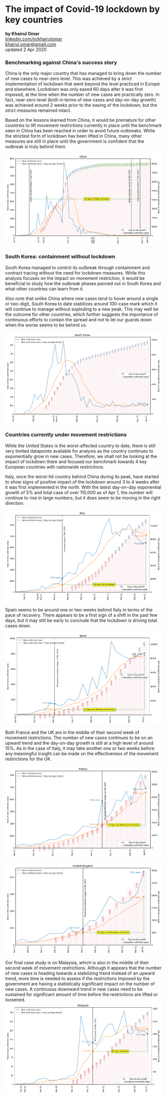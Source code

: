 # The impact of Covid-19 lockdown by key countries
<b>by Khairul Omar</b><br>
<a href="https://www.linkedin.com/in/khairulomar/">linkedin.com/in/khairulomar</a><br>
khairul.omar@gmail.com<br>
updated 2 Apr 2020

### Benchmarking against China's success story
China is the only major country that has managed to bring down the number of new cases to near-zero level. This was achieved by a strict implementation of lockdown that went beyond the level practiced in Europe and elsewhere. Lockdown was only eased 60 days after it was first imposed, at the time when the number of new cases are practically zero. In fact, near-zero level (both in terms of new cases and day-on-day growth) was achieved around 2 weeks prior to the easing of the lockdown, but the strict measures remained intact.
<p>
Based on the lessons learned from China, it would be premature for other countries to lift movement restrictions currently in place until the benchmark seen in China has been reached in order to avoid future outbreaks. While the strictest form of lockdown has been lifted in China, many other measures are still in place until the government is confident that the outbreak is truly behind them.
<p>
<img src="https://github.com/khairulomar/Covid-19/blob/master/img/lockdown_China.png?raw=true">
  
### South Korea: containment without lockdown
South Korea managed to control its outbreak through containment and contract tracing without the need for lockdown measures. While this analysis focuses on the impact on movement restriction, it would be beneficial to study how the outbreak phases panned out in South Korea and what other countries can learn from it.
<p>
Also note that unlike China where new cases tend to hover around a single or two-digit, South Korea to date stabilizes around 100-case mark which it will continue to manage without exploding to a new peak. This may well be the outcome for other countries, which further suggests the importance of continuous efforts to contain the spread and not to let our guards down when the worse seems to be behind us.
<p>
<img src="https://github.com/khairulomar/Covid-19/blob/master/img/lockdown_South_Korea.png?raw=true">

### Countries currently under movement restrictions
While the United States is the worst-affected country to date, there is still very limited datapoints available for analysis as the country continues to exponentially grow in new cases. Therefore, we shall not be looking at the impact of lockdown there and focused our benchmark towards 4 key European countries with nationwide restrictions.
<p>
Italy, once the worst-hit country behind China during its peak, have started to show signs of positive impact of the lockdown around 3 to 4 weeks after it was first implemented in the north. With the latest day-on-day exponential growth of 5% and total case of over 110,000 as of Apr 1, the number will continue to rise in large numbers, but it does seem to be moving in the right direction.  
<p>
<img src="https://github.com/khairulomar/Covid-19/blob/master/img/lockdown_Italy.png?raw=true">
<p>
Spain seems to be around one or two weeks behind Italy in terms of the pace of recovery. There appears to be a first sign of a shift in the past few days, but it may still be early to conclude that the lockdown is driving total cases down.
<p>
<img src="https://github.com/khairulomar/Covid-19/blob/master/img/lockdown_Spain.png?raw=true">
<p>
Both France and the UK are in the middle of their second week of movement restrictions. The number of new cases continues to be on an upward trend and the day-on-day growth is still at a high level of around 15%. As in the case of Italy, it may take another one or two weeks before any meaningful insight can be made on the effectiveness of the movement restrictions for the UK.
<p>
<img src="https://github.com/khairulomar/Covid-19/blob/master/img/lockdown_France.png?raw=true">
<p>
<img src="https://github.com/khairulomar/Covid-19/blob/master/img/lockdown_United_Kingdom.png?raw=true">
<p>
Our final case study is on Malaysia, which is also in the middle of their second week of movement restrictions. Although it appears that the number of new cases is heading towards a stabilizing trend instead of an upward trend, more time is needed to assess if the restrictions imposed by the government are having a statistically significant impact on the number of new cases. A continuous downward trend in new cases need to be sustained for significant amount of time before the restrictions are lifted or loosened.
<img src="https://github.com/khairulomar/Covid-19/blob/master/img/lockdown_Malaysia.png?raw=true">
